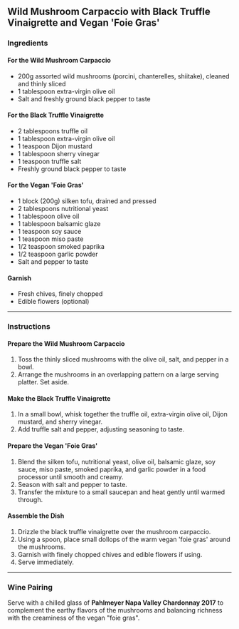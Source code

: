 ## Wild Mushroom Carpaccio with Black Truffle Vinaigrette and Vegan 'Foie Gras'

### Ingredients

#### For the Wild Mushroom Carpaccio
- 200g assorted wild mushrooms (porcini, chanterelles, shiitake), cleaned and thinly sliced
- 1 tablespoon extra-virgin olive oil
- Salt and freshly ground black pepper to taste

#### For the Black Truffle Vinaigrette
- 2 tablespoons truffle oil
- 1 tablespoon extra-virgin olive oil
- 1 teaspoon Dijon mustard
- 1 tablespoon sherry vinegar
- 1 teaspoon truffle salt
- Freshly ground black pepper to taste

#### For the Vegan 'Foie Gras'
- 1 block (200g) silken tofu, drained and pressed
- 2 tablespoons nutritional yeast
- 1 tablespoon olive oil
- 1 tablespoon balsamic glaze
- 1 teaspoon soy sauce
- 1 teaspoon miso paste
- 1/2 teaspoon smoked paprika
- 1/2 teaspoon garlic powder
- Salt and pepper to taste

#### Garnish
- Fresh chives, finely chopped
- Edible flowers (optional)

---

### Instructions

#### Prepare the Wild Mushroom Carpaccio
1. Toss the thinly sliced mushrooms with the olive oil, salt, and pepper in a bowl.
2. Arrange the mushrooms in an overlapping pattern on a large serving platter. Set aside.

#### Make the Black Truffle Vinaigrette
1. In a small bowl, whisk together the truffle oil, extra-virgin olive oil, Dijon mustard, and sherry vinegar.
2. Add truffle salt and pepper, adjusting seasoning to taste.

#### Prepare the Vegan 'Foie Gras'
1. Blend the silken tofu, nutritional yeast, olive oil, balsamic glaze, soy sauce, miso paste, smoked paprika, and garlic powder in a food processor until smooth and creamy.
2. Season with salt and pepper to taste.
3. Transfer the mixture to a small saucepan and heat gently until warmed through.

#### Assemble the Dish
1. Drizzle the black truffle vinaigrette over the mushroom carpaccio.
2. Using a spoon, place small dollops of the warm vegan 'foie gras' around the mushrooms.
3. Garnish with finely chopped chives and edible flowers if using.
4. Serve immediately.

---

### Wine Pairing
Serve with a chilled glass of **Pahlmeyer Napa Valley Chardonnay 2017** to complement the earthy flavors of the mushrooms and balancing richness with the creaminess of the vegan "foie gras".